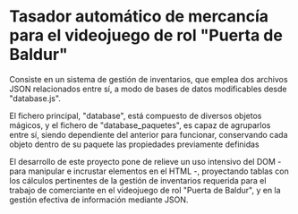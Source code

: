 # Tasador automático de mercancía para el videojuego de rol "Puerta de Baldur" 

Consiste en un sistema de gestión de inventarios, que emplea dos archivos JSON relacionados entre sí, a modo de bases de datos modificables desde "database.js". 

El fichero principal, "database", está compuesto de diversos objetos mágicos, y el fichero de "database_paquetes", es capaz de agruparlos entre sí, siendo dependiente del anterior para funcionar, conservando cada objeto dentro de su paquete las propiedades previamente definidas

El desarrollo de este proyecto pone de relieve un uso intensivo del DOM - para manipular e incrustar elementos en el HTML -, proyectando tablas con los cálculos pertinentes de la gestión de inventarios requerida
para el trabajo de comerciante en el videojuego de rol "Puerta de Baldur", y en la gestión efectiva de información mediante JSON. 
